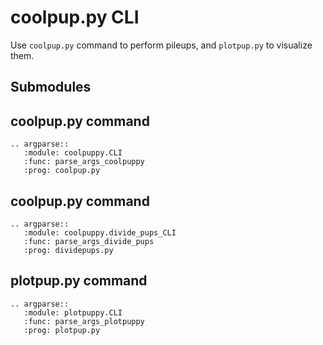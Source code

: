 # coolpup.py CLI

Use `coolpup.py` command to perform pileups, and `plotpup.py` to visualize them.

## Submodules

## coolpup.py command

```{eval-rst}
.. argparse::
   :module: coolpuppy.CLI
   :func: parse_args_coolpuppy
   :prog: coolpup.py
```

## coolpup.py command

```{eval-rst}
.. argparse::
   :module: coolpuppy.divide_pups_CLI
   :func: parse_args_divide_pups
   :prog: dividepups.py
```

## plotpup.py command

```{eval-rst}
.. argparse::
   :module: plotpuppy.CLI
   :func: parse_args_plotpuppy
   :prog: plotpup.py
```
